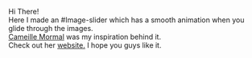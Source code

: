Hi There! <br>
Here I made an #Image-slider which has a smooth animation when you glide through the images. <br>
<a href="https://www.linkedin.com/in/camimormal/">Cameille Mormal</a> was my inspiration behind it. <br>
Check out her <a href="https://camillemormal.com/">website.</a>
I hope you guys like it.
